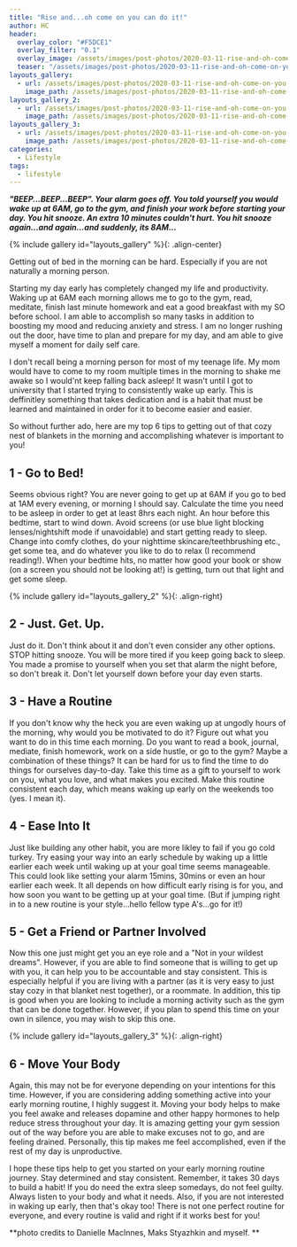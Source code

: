 ```yaml
---
title: "Rise and...oh come on you can do it!"
author: HC
header:
  overlay_color: "#F5DCE1"
  overlay_filter: "0.1"
  overlay_image: /assets/images/post-photos/2020-03-11-rise-and-oh-come-on-you-can-do-it/Coffee Beans.png
  teaser: "/assets/images/post-photos/2020-03-11-rise-and-oh-come-on-you-can-do-it/Coffee Beans.png"
layouts_gallery:
  - url: /assets/images/post-photos/2020-03-11-rise-and-oh-come-on-you-can-do-it/coffee.png
    image_path: /assets/images/post-photos/2020-03-11-rise-and-oh-come-on-you-can-do-it/coffee.png
layouts_gallery_2:
  - url: /assets/images/post-photos/2020-03-11-rise-and-oh-come-on-you-can-do-it/alarm.png
    image_path: /assets/images/post-photos/2020-03-11-rise-and-oh-come-on-you-can-do-it/alarm small.png
layouts_gallery_3:
  - url: /assets/images/post-photos/2020-03-11-rise-and-oh-come-on-you-can-do-it/head stand.png
    image_path: /assets/images/post-photos/2020-03-11-rise-and-oh-come-on-you-can-do-it/head stand small.png
categories:
  - Lifestyle
tags:
  - lifestyle
---
```


*__"BEEP...BEEP...BEEP". Your alarm goes off. You told yourself you would wake up at 6AM, go to the gym, and finish your work before starting your day. You hit snooze. An extra 10 minutes couldn't hurt. You hit snooze again...and again...and suddenly, its 8AM...__*


{% include gallery id="layouts_gallery" %}{: .align-center}


Getting out of bed in the morning can be hard. Especially if you are not naturally a morning person. 


Starting my day early has completely changed my life and productivity. Waking up at 6AM each morning allows me to go to the gym, read, meditate, finish last minute homework and eat a good breakfast with my SO before school. I am able to accomplish so many tasks in addition to boosting my mood and reducing anxiety and stress. I am no longer rushing out the door, have time to plan and prepare for my day, and am able to give myself a moment for daily self care. 


I don't recall being a morning person for most of my teenage life. My mom would have to come to my room multiple times in the morning to shake me awake so I would'nt keep falling back asleep! It wasn't until I got to university that I started trying to consistently wake up early. This is deffinitley something that takes dedication and is a habit that must be learned and maintained in order for it to become easier and easier.


 So without further ado, here are my top 6 tips to getting out of that cozy nest of blankets in the morning and accomplishing whatever is important to you!


## 1 - Go to Bed!
Seems obvious right? You are never going to get up at 6AM if you go to bed at 1AM every evening, or morning I should say. Calculate the time you need to be asleep in order to get at least 8hrs each night. An hour before this bedtime, start to wind down. Avoid screens (or use blue light blocking lenses/nightshift mode if unavoidable) and start getting ready to sleep. Change into comfy clothes, do your nighttime skincare/teethbrushing etc., get some tea, and do whatever you like to do to relax (I recommend reading!).  When your bedtime hits, no matter how good your book or show (on a screen you should not be looking at!) is getting, turn out that light and get some sleep.

{% include gallery id="layouts_gallery_2" %}{: .align-right} 

## 2 - Just. Get. Up. 
Just do it. Don't think about it and don't even consider any other options. STOP hitting snooze. You will be more tired if you keep going back to sleep. You made a promise to yourself when you set that alarm the night before, so don't break it. Don't let yourself down before your day even starts.

## 3 - Have a Routine
If you don't know why the heck you are even waking up at ungodly hours of the morning, why would you be motivated to do it? Figure out what you want to do in this time each morning. Do you want to read a book, journal, mediate, finish homework, work on a side hustle, or go to the gym? Maybe a combination of these things? It can be hard for us to find the time to do things for ourselves day-to-day. Take this time as a gift to yourself to work on you, what you love, and what makes you excited. Make this routine consistent each day, which means waking up early on the weekends too (yes. I mean it). 

## 4 - Ease Into It
Just like building any other habit, you are more likley to fail if you go cold turkey. Try easing your way into an early schedule by waking up a little earlier each week until waking up at your goal time seems manageable. This could look like setting your alarm 15mins, 30mins or even an hour earlier each week. It all depends on how difficult early rising is for you, and how soon you want to be getting up at your goal time. (But if jumping right in to a new routine is your style...hello fellow type A's...go for it!)

## 5 - Get a Friend or Partner Involved
Now this one just might get you an eye role and a "Not in your wildest dreams". However, if you are able to find someone that is willing to get up with you, it can help you to be accountable and stay consistent. This is especially helpful if you are living with a partner (as it is very easy to just stay cozy in that blanket nest together), or a roommate. In addition, this tip is good when you are looking to include a morning activity such as the gym that can be done together. However, if you plan to spend this time on your own in silence, you may wish to skip this one. 

{% include gallery id="layouts_gallery_3" %}{: .align-right}

## 6 - Move Your Body
Again, this may not be for everyone depending on your intentions for this time. However, if you are considering adding something active into your early morning routine, I highly suggest it. Moving your body helps to make you feel awake and releases dopamine and other happy hormones to help reduce stress throughout your day. It is amazing getting your gym session out of the way before you are able to make excuses not to go, and are feeling drained. Personally, this tip makes me feel accomplished, even if the rest of my day is unproductive. 

I hope these tips help to get you started on your early morning routine journey. Stay determined and stay consistent. Remember, it takes 30 days to build a habit! If you do need the extra sleep somedays, do not feel guilty. Always listen to your body and what it needs. Also, if you are not interested in waking up early, then that's okay too! There is not one perfect routine for everyone, and every routine is valid and right if it works best for you! 

**photo credits to Danielle MacInnes, Maks Styazhkin and myself. **